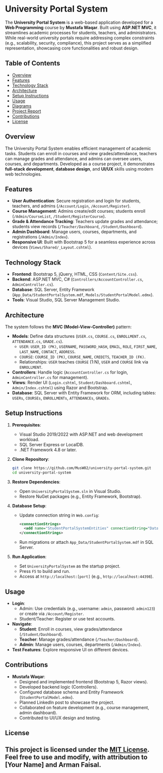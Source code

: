 # University Portal System

The **University Portal System** is a web-based application developed for a **Web Programming** course by **Mustafa Waqar**. 
Built using **ASP.NET MVC**, it streamlines academic processes for students, teachers, and administrators. 
While real-world university portals require addressing complex constraints (e.g., scalability, security, compliance), this project serves as a simplified representation, showcasing core functionalities and robust design.

## Table of Contents
- [Overview](#overview)
- [Features](#features)
- [Technology Stack](#technology-stack)
- [Architecture](#architecture)
- [Setup Instructions](#setup-instructions)
- [Usage](#usage)
- [Diagrams](#diagrams)
- [Project Report](#project-report)
- [Contributions](#contributions)
- [License](#license)

## Overview
The University Portal System enables efficient management of academic tasks. Students can enroll in courses and view grades/attendance, teachers can manage grades and attendance, and admins can oversee users, courses, and departments. Developed as a course project, it demonstrates **full-stack development**, **database design**, and **UI/UX** skills using modern web technologies.

## Features
- **User Authentication**: Secure registration and login for students, teachers, and admins (`/Account/Login`, `/Account/Register`).
- **Course Management**: Admins create/edit courses; students enroll (`/Admin/CourseList`, `/Student/RegisterCourse`).
- **Grade & Attendance Tracking**: Teachers update grades and attendance; students view records (`/Teacher/Dashboard`, `/Student/Dashboard`).
- **Admin Dashboard**: Manage users, courses, departments, and registrations (`/Admin/Index`).
- **Responsive UI**: Built with Bootstrap 5 for a seamless experience across devices (`Views/Shared/_Layout.cshtml`).

## Technology Stack
- **Frontend**: Bootstrap 5, jQuery, HTML, CSS (`Content/Site.css`).
- **Backend**: ASP.NET MVC, C# (`Controllers/AccountController.cs`, `AdminController.cs`).
- **Database**: SQL Server, Entity Framework (`App_Data/StudentPortalSystem.mdf`, `Models/StudentPortalModel.edmx`).
- **Tools**: Visual Studio, SQL Server Management Studio.

## Architecture
The system follows the **MVC (Model-View-Controller)** pattern:
- **Models**: Define data structures (`USER.cs`, `COURSE.cs`, `ENROLLMENT.cs`, `ATTENDANCE.cs`, `GRADE.cs`).
  - `USER`: `USER_ID (PK)`, `USERNAME`, `PASSWORD_HASH`, `EMAIL`, `ROLE`, `FIRST_NAME`, `LAST_NAME`, `CONTACT`, `ADDRESS`.
  - `COURSE`: `COURSE_ID (PK)`, `COURSE_NAME`, `CREDITS`, `TEACHER_ID (FK)`.
  - Relationships: `USER` teaches `COURSE` (1:N), `USER` and `COURSE` link via `ENROLLMENT`.
- **Controllers**: Handle logic (`AccountController.cs` for login, `AdminController.cs` for management).
- **Views**: Render UI (`Login.cshtml`, `Student/Dashboard.cshtml`, `Admin/Index.cshtml`) using Razor and Bootstrap.
- **Database**: SQL Server with Entity Framework for ORM, including tables: `USERs`, `COURSEs`, `ENROLLMENTs`, `ATTENDANCEs`, `GRADEs`.

## Setup Instructions
1. **Prerequisites**:
   - Visual Studio 2019/2022 with ASP.NET and web development workload.
   - SQL Server Express or LocalDB.
   - .NET Framework 4.8 or later.

2. **Clone Repository**:
   ```bash
   git clone https://github.com/MusW02/university-portal-system.git
   cd university-portal-system
   ```

3. **Restore Dependencies**:
   - Open `UniversityPortalSystem.sln` in Visual Studio.
   - Restore NuGet packages (e.g., Entity Framework, Bootstrap).

4. **Database Setup**:
   - Update connection string in `Web.config`:
     ```xml
     <connectionStrings>
       <add name="StudentPortalSystemEntities" connectionString="Data Source=(LocalDB)\MSSQLLocalDB;AttachDbFilename=|DataDirectory|\StudentPortalSystem.mdf;Integrated Security=True" providerName="System.Data.SqlClient" />
     </connectionStrings>
     ```
   - Run migrations or attach `App_Data/StudentPortalSystem.mdf` in SQL Server.

5. **Run Application**:
   - Set `UniversityPortalSystem` as the startup project.
   - Press `F5` to build and run.
   - Access at `http://localhost:[port]` (e.g., `http://localhost:44398`).

## Usage
- **Login**:
  - Admin: Use credentials (e.g., username: `admin`, password: `admin123`) or create via `/Account/Register`.
  - Student/Teacher: Register or use test accounts.
- **Navigate**:
  - **Student**: Enroll in courses, view grades/attendance (`/Student/Dashboard`).
  - **Teacher**: Manage grades/attendance (`/Teacher/Dashboard`).
  - **Admin**: Manage users, courses, departments (`/Admin/Index`).
- **Test Features**: Explore responsive UI on different devices.

## Contributions
- **Mustafa Waqar**:
  - Designed and implemented frontend (Bootstrap 5, Razor views).
  - Developed backend logic (Controllers).
  - Configured database schema and Entity Framework (`StudentPortalModel.edmx`).
  - Planned LinkedIn post to showcase the project.
  - Collaborated on feature development (e.g., course management, admin dashboard).
  - Contributed to UI/UX design and testing.

## License
This project is licensed under the [MIT License](LICENSE). Feel free to use and modify, with attribution to [Your Name] and Arman Faisal.
---